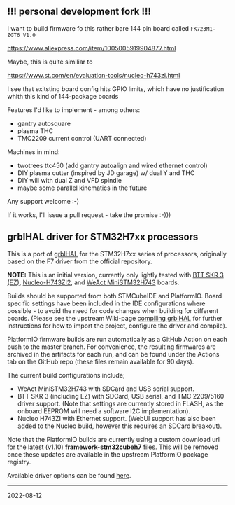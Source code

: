 ## !!! personal development fork !!!

I want to build firmware fo this rather bare 144 pin board called `FK723M1-ZGT6 V1.0`

https://www.aliexpress.com/item/1005005919904877.html



Maybe, this is quite similiar to

https://www.st.com/en/evaluation-tools/nucleo-h743zi.html



I see that exitsting board config hits GPIO limits, which have no justification whith this kind of 144-package boards

Features I'd like to implement - among others:
- gantry autosquare 
- plasma THC
- TMC2209 current control (UART connected)

Machines in mind:
- twotrees ttc450 (add gantry autoalign and wired ethernet control)
- DIY plasma cutter (inspired by JD garage) w/ dual Y and THC
- DIY will with dual Z and VFD spindle
- maybe some parallel kinematics in the future


Any support welcome :-)

If it works, I'll issue a pull request - take the promise :-)))


## grblHAL driver for STM32H7xx processors

This is a port of [grblHAL](https://www.github.com/grblhAL) for the STM32H7xx series of processors, originally based on the F7 driver from the official repository.

__NOTE:__ This is an initial version, currently only lightly tested with [BTT SKR 3 (EZ)](https://www.biqu.equipment/products/bigtreetech-btt-skr-3-ez-control-board-mainboard-for-3d-printer), [Nucleo-H743ZI2](https://www.st.com/en/evaluation-tools/nucleo-h743zi.html), and [WeAct MiniSTM32H743](https://github.com/WeActTC/MiniSTM32H7xx) boards.

Builds should be supported from both STMCubeIDE and PlatformIO. Board specific settings have been included in the IDE configurations where possible - to avoid the need for code changes when building for different boards. (Please see the upstream Wiki-page [compiling grblHAL](https://github.com/grblHAL/core/wiki/Compiling-GrblHAL) for further instructions for how to import the project, configure the driver and compile).

PlatformIO firmware builds are run automatically as a GitHub Action on each push to the master branch. For convenience, the resulting firmwares are archived in the artifacts for each run, and can be found under the Actions tab on the GitHub repo (these files remain available for 90 days).

The current build configurations include;
- WeAct MiniSTM32H743 with SDCard and USB serial support.
- BTT SKR 3 (including EZ) with SDCard, USB serial, and TMC 2209/5160 driver support. (Note that settings are currently stored in FLASH, as the onboard EEPROM will need a software I2C implementation).
- Nucleo H743ZI with Ethernet support. (WebUI support has also been added to the Nucleo build, however this requires an SDCard breakout).

Note that the PlatformIO builds are currently using a custom download url for the latest (v1.10) **framework-stm32cubeh7** files. This will be removed once these updates are available in the upstream PlatformIO package registry.

Available driver options can be found [here](Inc/my_machine.h).

---
2022-08-12
